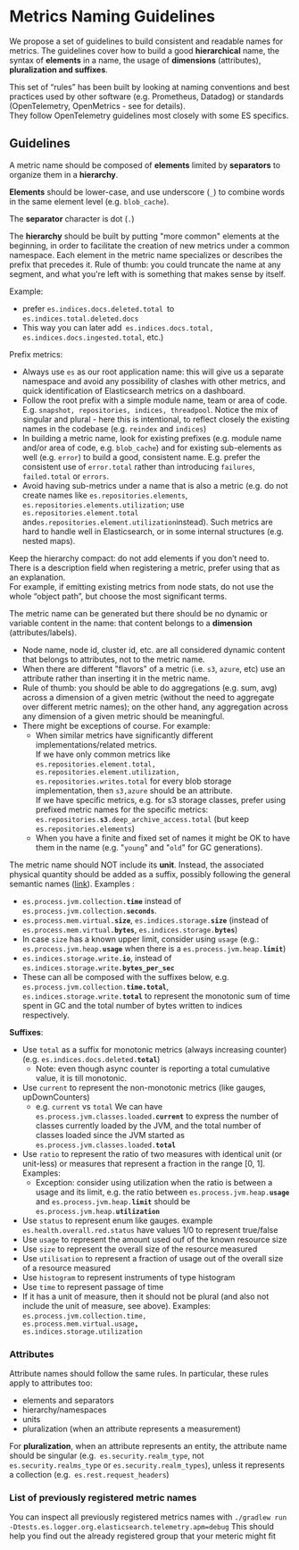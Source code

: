 # Metrics Naming Guidelines

We propose a set of guidelines to build consistent and readable names for metrics. The guidelines cover how to build a good **hierarchical** name, the syntax of **elements** in a name, the usage of **dimensions** (attributes), **pluralization **and** suffixes**.

This set of “rules” has been built by looking at naming conventions and best practices used by other software (e.g. Prometheus, Datadog) or standards (OpenTelemetry, OpenMetrics - see  for details). \
They follow OpenTelemetry guidelines most closely with some ES specifics.

## Guidelines

A metric name should be composed of **elements** limited by **separators** to organize them in a **hierarchy**.

**Elements** should be lower-case, and use underscore (`_`) to combine words in the same element level (e.g. `blob_cache`).

The **separator** character is dot (`.`)

The **hierarchy** should be built by putting "more common" elements at the beginning, in order to facilitate the creation of new metrics under a common namespace. Each element in the metric name specializes or describes the prefix that precedes it. Rule of thumb: you could truncate the name at any segment, and what you're left with is something that makes sense by itself.

Example:
* prefer `es.indices.docs.deleted.total `to `es.indices.total.deleted.docs`
* This way you can later add` es.indices.docs.total, es.indices.docs.ingested.total`, etc.)

Prefix metrics:
* Always use `es` as our root application name: this will give us a separate namespace and avoid any possibility of clashes with other metrics, and quick identification of Elasticsearch metrics on a dashboard.
* Follow the root prefix with a simple module name, team or area of code. E.g. `snapshot, repositories, indices, threadpool`. Notice the mix of singular and plural - here this is intentional, to reflect closely the existing names in the codebase (e.g. `reindex` and `indices`)
* In building a metric name, look for existing prefixes (e.g. module name and/or area of code, e.g. `blob_cache`) and for existing sub-elements as well (e.g. `error`) to build a good, consistent name. E.g. prefer the consistent use of `error.total` rather than introducing `failures`, `failed.total` or `errors`.` `
* Avoid having sub-metrics under a name that is also a metric (e.g. do not create names like `es.repositories.elements`,` es.repositories.elements.utilization`; use` es.repositories.element.total` and` es.repositories.element.utilization `instead). Such metrics are hard to handle well in Elasticsearch, or in some internal structures (e.g. nested maps).

Keep the hierarchy compact: do not add elements if you don’t need to. There is a description field when registering a metric, prefer using that as an explanation. \
For example, if emitting existing metrics from node stats, do not use the whole “object path”, but choose the most significant terms.

The metric name can be generated but there should be no dynamic or variable content in the name: that content belongs to a **dimension** (attributes/labels).

* Node name, node id, cluster id, etc. are all considered dynamic content that belongs to attributes, not to the metric name.
* When there are different "flavors" of a metric (i.e. `s3`, `azure`, etc) use an attribute rather than inserting it in the metric name.
* Rule of thumb: you should be able to do aggregations (e.g. sum, avg) across a dimension of a given metric (without the need to aggregate over different metric names); on the other hand, any aggregation across any dimension of a given metric should be meaningful.
* There might be exceptions of course. For example:
    * When similar metrics have significantly different implementations/related metrics.  \
      If we have only common metrics like  `es.repositories.element.total, es.repositories.element.utilization, es.repositories.writes.total` for every blob storage implementation, then `s3,azure` should be an attribute. \
      If we have specific metrics, e.g. for s3 storage classes, prefer using prefixed metric names for the specific metrics:  <code>es.repositories.<strong>s3</strong>.deep_archive_access.total</code> (but keep `es.repositories.elements`)
    * When you have a finite and fixed set of names it might be OK to have them in the name (e.g. "`young`" and "`old`" for GC generations).

The metric name should NOT include its **unit**. Instead, the associated physical quantity should be added as a suffix, possibly following the general semantic names ([link](https://opentelemetry.io/docs/specs/semconv/general/metrics/#instrument-naming)).
Examples :
* <code>es.process.jvm.collection.<strong>time</strong></code> instead of <code>es.process.jvm.collection.<strong>seconds</strong></code>.
* <code>es.process.mem.virtual.<strong>size</strong></code>, <code>es.indices.storage.<strong>size</strong></code> (instead of <code>es.process.mem.virtual.<strong>bytes</strong></code>, <code>es.indices.storage.<strong>bytes</strong></code>)
* In case `size` has a known upper limit, consider using `usage` (e.g.: <code>es.process.jvm.heap.<strong>usage</strong></code> when there is a <code>es.process.jvm.heap.<strong>limit</strong></code>)
* <code>es.indices.storage.write.<strong>io</strong></code>, instead of <code>es.indices.storage.write.<strong>bytes_per_sec</strong></code>
* These can all be composed with the suffixes below, e.g. <code>es.process.jvm.collection.<strong>time.total</strong></code>, <code>es.indices.storage.write.<strong>total</strong></code> to represent the monotonic sum of time spent in GC and the total number of bytes written to indices respectively.

**Suffixes**:
* Use `total` as a suffix for monotonic metrics (always increasing counter) (e.g. <code>es.indices.docs.deleted.<strong>total</strong></code>)
  * Note: even though async counter is reporting a total cumulative value, it is till monotonic.
* Use `current` to represent the non-monotonic metrics (like gauges, upDownCounters)
  * e.g. `current` vs `total` We can have <code>es.process.jvm.classes.loaded.<strong>current</strong></code> to express the number of classes currently loaded by the JVM, and the total number of classes loaded since the JVM started as <code>es.process.jvm.classes.loaded.<strong>total</strong></code>
* Use `ratio` to represent the ratio of two measures with identical unit (or unit-less) or measures that represent a fraction in the range [0, 1]. Examples:
    * Exception: consider using utilization when the ratio is between a usage and its limit, e.g. the ratio between <code>es.process.jvm.heap.<strong>usage</strong></code> and <code>es.process.jvm.heap.<strong>limit</strong></code> should be <code>es.process.jvm.heap.<strong>utilization</strong></code>
* Use `status` to represent enum like gauges. example <code>es.health.overall.red.status</code> have values 1/0 to represent true/false
* Use `usage` to represent the amount used ouf of the known resource size
* Use `size` to represent the overall size of the resource measured
* Use `utilisation` to represent a fraction of usage out of the overall size of a resource measured
* Use `histogram` to represent instruments of type histogram
* Use `time` to represent passage of time
* If it has a unit of measure, then it should not be plural (and also not include the unit of measure, see above). Examples:  <code>es.process.jvm.collection.time, es.process.mem.virtual.usage<strong>, </strong>es.indices.storage.utilization</code>

### Attributes

Attribute names should follow the same rules. In particular, these rules apply to attributes too:
* elements and separators
* hierarchy/namespaces
* units
* pluralization (when an attribute represents a measurement)

For **pluralization**, when an attribute represents an entity, the attribute name should be singular (e.g.` es.security.realm_type`, not` es.security.realms_type` or `es.security.realm_types`), unless it represents a collection (e.g.` es.rest.request_headers`)


### List of previously registered metric names
You can inspect all previously registered metrics names with
`./gradlew run -Dtests.es.logger.org.elasticsearch.telemetry.apm=debug`
This should help you find out the already registered group that your meteric
might fit

